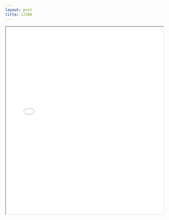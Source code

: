 ```yaml
---
layout: post
title: i7206
---
```


<div class="pdf-container">
<iframe src="/ea/assets/pdfs/i7206.pdf" height="600" width="100%" allowFullScreen="true"></iframe>
</div>


